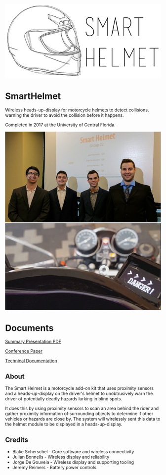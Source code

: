 ![Logo](_readme_media/SmartHelmet_Logo.png)

# SmartHelmet

Wireless heads-up-display for motorcycle helmets to detect collisions, warning the driver to avoid the collision before it happens.

Completed in 2017 at the University of Central Florida.

![Logo](_readme_media/SmartHelmet_GroupPhoto.jpg)
![Logo](_readme_media/SmartHelmet_POV.jpg)

# Documents

[Summary Presentation PDF](_readme_media/SmartHelmet_PPT.pdf)

[Conference Paper](_readme_media/SmartHelmet_ConferencePaper.pdf)

[Technical Documentation](_readme_media/SmartHelmet_Documentation.pdf)

## About

The Smart Helmet is a motorcycle add-on kit that uses proximity sensors and a heads-up-display on the driver's helmet to unobtrusively warn the driver of potentially deadly hazards lurking in blind spots.

It does this by using proximity sensors to scan an area behind the rider and gather proximity information of surrounding objects to determine if other vehicles or hazards are close by. The system will wirelessly sent this data to the helmet module to be displayed in a heads-up-display.

## Credits

- Blake Scherschel - Core software and wireless connectivity
- Julian Bonnells - Wireless display and reliability
- Jorge De Gouveia - Wireless display and supporting tooling
- Jeremy Reimers - Battery power controls
